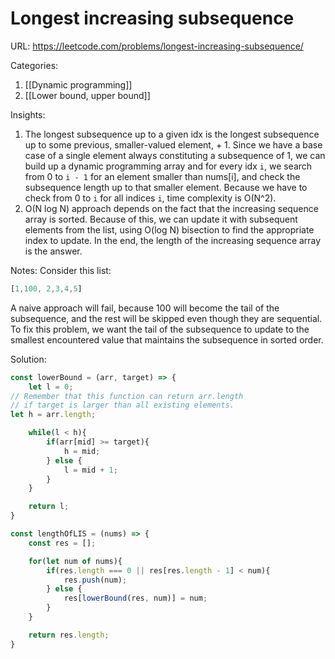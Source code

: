 # Longest increasing subsequence

URL: https://leetcode.com/problems/longest-increasing-subsequence/

Categories:
1. [[Dynamic programming]]
2. [[Lower bound, upper bound]]

Insights:
1. The longest subsequence up to a given idx is the longest subsequence up to some previous, smaller-valued element, + 1.  Since we have a base case of a single element always constituting a subsequence of 1, we can build up a dynamic programming array and for every idx `i`, we search from 0  to `i - 1` for an element smaller than nums\[i\],  and check the subsequence length up to that smaller element.  Because we have to check from 0 to `i` for all indices `i`, time complexity is O(N^2).
2. O(N log N) approach depends on the fact that the increasing sequence array is sorted.  Because of this, we can update it with subsequent elements from the list, using O(log N) bisection to find the appropriate index to update.  In the end, the length of the increasing sequence array is the answer.

Notes:
Consider this list:
```javascript
[1,100, 2,3,4,5]
```
A naive approach will fail, because 100 will become the tail of the subsequence, and the rest will be skipped even though they are sequential.  To fix this problem, we want the tail of the subsequence to update to the smallest encountered value that maintains the subsequence in sorted order.

Solution:
```javascript
const lowerBound = (arr, target) => {
	let l = 0;
// Remember that this function can return arr.length
// if target is larger than all existing elements.
let h = arr.length;

	while(l < h){
		if(arr[mid] >= target){
			h = mid;	
		} else {
			l = mid + 1;	
		}
	}

	return l;
}

const lengthOfLIS = (nums) => {
	const res = [];

	for(let num of nums){
		if(res.length === 0 || res[res.length - 1] < num){
			res.push(num);	
		} else {
			res[lowerBound(res, num)] = num;	
		}
	}

	return res.length;
}
```